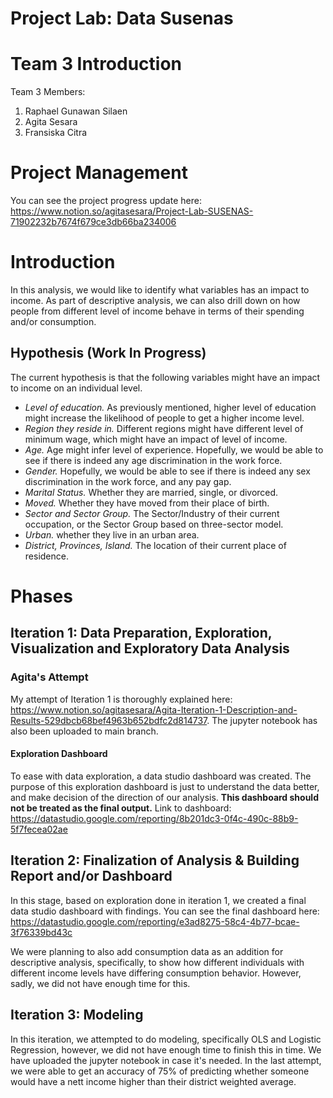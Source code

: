 # Project Lab: Data Susenas
# Team 3 Introduction
Team 3 Members:
1. Raphael Gunawan Silaen
2. Agita Sesara
3. Fransiska Citra

# Project Management
You can see the project progress update here: https://www.notion.so/agitasesara/Project-Lab-SUSENAS-71902232b7674f679ce3db66ba234006

# Introduction
In this analysis, we would like to identify what variables has an impact to income. As part of descriptive analysis, we can also drill down on how people from different level of income behave in terms of their spending and/or consumption.

## Hypothesis (Work In Progress)
The current hypothesis is that the following variables might have an impact to income on an individual level.

- *Level of education.* As previously mentioned, higher level of education might increase the likelihood of people to get a higher income level.
- *Region they reside in.* Different regions might have different level of minimum wage, which might have an impact of level of income.
- *Age.* Age might infer level of experience. Hopefully, we would be able to see if there is indeed any age discrimination in the work force.
- *Gender.* Hopefully, we would be able to see if there is indeed any sex discrimination in the work force, and any pay gap.
- *Marital Status.* Whether they are married, single, or divorced.
- *Moved.* Whether they have moved from their place of birth.
- *Sector and Sector Group.* The Sector/Industry of their current occupation, or the Sector Group based on three-sector model.
- *Urban.* whether they live in an urban area.
- *District, Provinces, Island.* The location of their current place of residence.

# Phases

## Iteration 1: Data Preparation, Exploration, Visualization and Exploratory Data Analysis

### Agita's Attempt
My attempt of Iteration 1 is thoroughly explained here: https://www.notion.so/agitasesara/Agita-Iteration-1-Description-and-Results-529dbcb68bef4963b652bdfc2d814737.
The jupyter notebook has also been uploaded to main branch.

#### Exploration Dashboard
To ease with data exploration, a data studio dashboard was created. The purpose of this exploration dashboard is just to understand the data better, and make decision of the direction of our analysis. **This dashboard should not be treated as the final output.** Link to dashboard: https://datastudio.google.com/reporting/8b201dc3-0f4c-490c-88b9-5f7fecea02ae

## Iteration 2: Finalization of Analysis & Building Report and/or Dashboard
In this stage, based on exploration done in iteration 1, we created a final data studio dashboard with findings. You can see the final dashboard here: https://datastudio.google.com/reporting/e3ad8275-58c4-4b77-bcae-3f76339bd43c 

We were planning to also add consumption data as an addition for descriptive analysis, specifically, to show how different individuals with different income levels have differing consumption behavior. However, sadly, we did not have enough time for this.

## Iteration 3: Modeling
In this iteration, we attempted to do modeling, specifically OLS and Logistic Regression, however, we did not have enough time to finish this in time. We have uploaded the jupyter notebook in case it's needed. In the last attempt, we were able to get an accuracy of 75% of predicting whether someone would have a nett income higher than their district weighted average.
